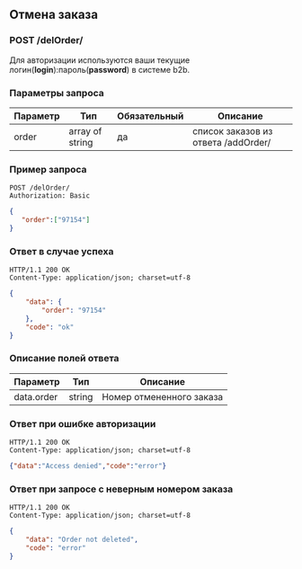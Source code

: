 ## Отмена заказа

### POST /delOrder/

Для авторизации используются ваши текущие логин(**login**):пароль(**password**) в системе b2b.

### Параметры запроса

|Параметр|Тип|Обязательный|Описание|
|---|---|---|---|
| order | array of string | да | список заказов из ответа /addOrder/ |

### Пример запроса

```http
POST /delOrder/
Authorization: Basic
```
```json
{
   "order":["97154"]
}
```

### Ответ в случае успеха

```http
HTTP/1.1 200 OK
Content-Type: application/json; charset=utf-8
```
```json
{
    "data": {
        "order": "97154"
    },
    "code": "ok"
}
```

### Описание полей ответа

|Параметр|Тип|Описание|
|---|---|---|
| data.order | string | Номер отмененного заказа |

### Ответ при ошибке авторизации

```http
HTTP/1.1 200 OK
Content-Type: application/json; charset=utf-8
```
```json
{"data":"Access denied","code":"error"}
```

### Ответ при запросе с неверным номером заказа

```http
HTTP/1.1 200 OK
Content-Type: application/json; charset=utf-8
```
```json
{
    "data": "Order not deleted",
    "code": "error"
}
```
